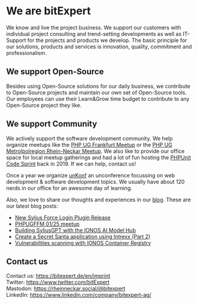 # We are bitExpert

We know and live the project business. We support our customers with individual project consulting and trend-setting developments as well as IT-Support for the projects and products we develop. The basic principle for our solutions, products and services is innovation, quality, commitment and professionalism.

## We support Open-Source

Besides using Open-Source solutions for our daily business, we contribute to Open-Source projects and maintain our own set of Open-Source tools. Our employees can use their Learn&Grow time budget to contribute to any Open-Source project they like.

## We support Community

We actively support the software development community. We help organize meetups like the [PHP UG Frankfurt Meetup](https://www.phpugffm.de) or the [PHP UG Metrolpolregion Rhein-Neckar Meetup](http://www.phpugmrn.de). We also like to provide our office space for local meetup gatherings and had a lot of fun hosting the [PHPUnit Code Sprint](https://phpunit.de/code-sprints/september-2019.html) back in 2019. If we can help, contact us!

Once a year we organize [unKonf](https://www.unKonf.de) an unconference focussing on web development & software development topics. We usually have about 120 nerds in our office for an awesome day of learning.

Also, we love to share our thoughts and experiences in our [blog](https://blog.bitExpert.de). These are our latest blog posts:
<!--- blog_start --->
 - [New Sylius Force Login Plugin Release](https://blog.bitexpert.de/blog/sylius_force_login_0_3)
 - [PHPUGFFM 01/25 meetup](https://blog.bitexpert.de/blog/phpugffm_meetup_january_2025)
 - [Building SyliusGPT with the IONOS AI Model Hub](https://blog.bitexpert.de/blog/ionos_ai_model_hub_sylius)
 - [Create a Secret Santa application using Intrexx (Part 2)](https://blog.bitexpert.de/blog/intrexx_secret_santa_part2)
 - [Vulnerabilities scanning with IONOS Container Registry](https://blog.bitexpert.de/blog/ionos_container_registry_vulnerabilities_scanning)
<!--- blog_end --->

## Contact us

Contact us: https://bitexpert.de/en/imprint   
Twitter: https://www.twitter.com/bitExpert    
Mastodon: https://rheinneckar.social/@bitexpert    
LinkedIn: https://www.linkedin.com/company/bitexpert-ag/    
